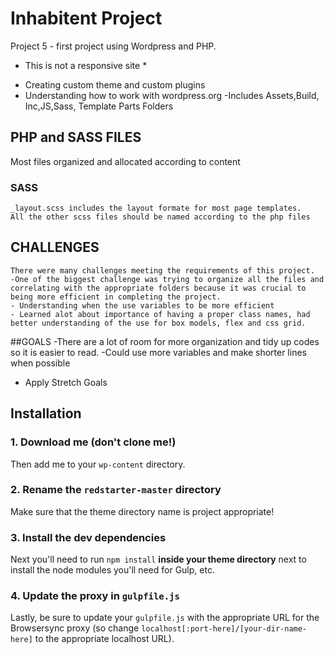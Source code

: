 # Inhabitent Project
Project 5 - first project using Wordpress and PHP.
* This is not a responsive site *
- Creating custom theme and custom plugins
- Understanding how to work with wordpress.org 
-Includes Assets,Build, Inc,JS,Sass, Template Parts Folders
## PHP and SASS FILES

Most files organized and allocated according to content
### SASS
    _layout.scss includes the layout formate for most page templates.
    All the other scss files should be named according to the php files
## CHALLENGES
    There were many challenges meeting the requirements of this project.
    -One of the biggest challenge was trying to organize all the files and correlating with the appropriate folders because it was crucial to being more efficient in completing the project.
    - Understanding when the use variables to be more efficient
    - Learned alot about importance of having a proper class names, had better understanding of the use for box models, flex and css grid. 
##GOALS
  -There are a lot of room for more organization and tidy up codes so it is easier to read.
 -Could use more variables and make shorter lines when possible 
 - Apply Stretch Goals

<!--  default README-->
## Installation

### 1. Download me (don't clone me!)

Then add me to your `wp-content` directory.

### 2. Rename the `redstarter-master` directory

Make sure that the theme directory name is project appropriate!

### 3. Install the dev dependencies

Next you'll need to run `npm install` **inside your theme directory** next to install the node modules you'll need for Gulp, etc.

### 4. Update the proxy in `gulpfile.js`

Lastly, be sure to update your `gulpfile.js` with the appropriate URL for the Browsersync proxy (so change `localhost[:port-here]/[your-dir-name-here]` to the appropriate localhost URL).
